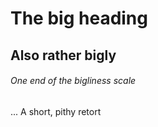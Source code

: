 # The big heading
## Also rather bigly
###### One end of the bigliness scale
...
A short, pithy retort
